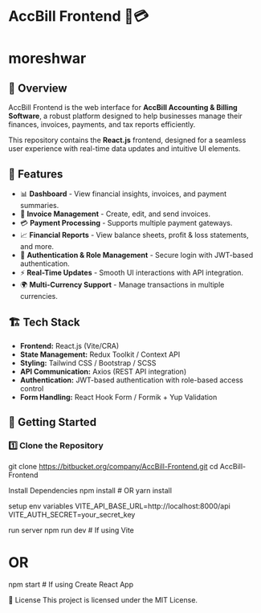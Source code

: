# AccBill Frontend 🧾💳
  # moreshwar 
## 📌 Overview
AccBill Frontend is the web interface for **AccBill Accounting & Billing Software**, a robust platform designed to help businesses manage their finances, invoices, payments, and tax reports efficiently.  

This repository contains the **React.js** frontend, designed for a seamless user experience with real-time data updates and intuitive UI elements.

## 🚀 Features
- 📊 **Dashboard** - View financial insights, invoices, and payment summaries.
- 📄 **Invoice Management** - Create, edit, and send invoices.
- 💳 **Payment Processing** - Supports multiple payment gateways.
- 📈 **Financial Reports** - View balance sheets, profit & loss statements, and more.
- 🔐 **Authentication & Role Management** - Secure login with JWT-based authentication.
- ⚡ **Real-Time Updates** - Smooth UI interactions with API integration.
- 🌍 **Multi-Currency Support** - Manage transactions in multiple currencies.

## 🏗️ Tech Stack
- **Frontend:** React.js (Vite/CRA)
- **State Management:** Redux Toolkit / Context API
- **Styling:** Tailwind CSS / Bootstrap / SCSS
- **API Communication:** Axios (REST API integration)
- **Authentication:** JWT-based authentication with role-based access control
- **Form Handling:** React Hook Form / Formik + Yup Validation


## 🚀 Getting Started
### 1️⃣ **Clone the Repository**
git clone https://bitbucket.org/company/AccBill-Frontend.git
cd AccBill-Frontend

Install Dependencies
npm install  # OR yarn install

setup env variables
VITE_API_BASE_URL=http://localhost:8000/api
VITE_AUTH_SECRET=your_secret_key

run server
npm run dev  # If using Vite
# OR
npm start    # If using Create React App

📜 License
This project is licensed under the MIT License.
